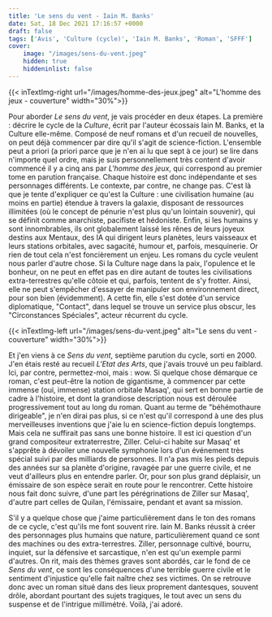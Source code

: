 ```yaml
---
title: 'Le sens du vent - Iain M. Banks'
date: Sat, 18 Dec 2021 17:16:57 +0000
draft: false
tags: ['Avis', 'Culture (cycle)', 'Iain M. Banks', 'Roman', 'SFFF']
cover: 
    image: "/images/sens-du-vent.jpeg"
    hidden: true
    hiddeninlist: false
---
```


{{< inTextImg-right url="/images/homme-des-jeux.jpeg" alt="L'homme des jeux - couverture" width="30%">}}

Pour aborder _Le sens du vent_, je vais procéder en deux étapes. La première : décrire le cycle de la _Culture_, écrit par l'auteur écossais Iain M. Banks, et la Culture elle-même. Composé de neuf romans et d'un recueil de nouvelles, on peut déjà commencer par dire qu'il s'agit de science-fiction. L'ensemble peut a priori (a priori parce que je n'en ai lu que sept à ce jour) se lire dans n'importe quel ordre, mais je suis personnellement très content d'avoir commencé il y a cinq ans par _L'homme des jeux_, qui correspond au premier tome en parution française. Chaque histoire est donc indépendante et ses personnages différents. Le contexte, par contre, ne change pas. C'est là que je tente d'expliquer ce qu'est la Culture : une civilisation humaine (au moins en partie) étendue à travers la galaxie, disposant de ressources illimitées (où le concept de pénurie n'est plus qu'un lointain souvenir), qui se définit comme anarchiste, pacifiste et hédoniste. Enfin, si les humains y sont innombrables, ils ont globalement laissé les rênes de leurs joyeux destins aux Mentaux, des IA qui dirigent leurs planètes, leurs vaisseaux et leurs stations orbitales, avec sagacité, humour et, parfois, mesquinerie. Or rien de tout cela n'est foncièrement un enjeu. Les romans du cycle veulent nous parler d'autre chose. Si la Culture nage dans la paix, l'opulence et le bonheur, on ne peut en effet pas en dire autant de toutes les civilisations extra-terrestres qu'elle côtoie et qui, parfois, tentent de s'y frotter. Ainsi, elle ne peut s'empêcher d'essayer de manipuler son environnement direct, pour son bien (évidemment). A cette fin, elle s'est dotée d'un service diplomatique, "Contact", dans lequel se trouve un service plus obscur, les "Circonstances Spéciales", acteur récurrent du cycle.

{{< inTextImg-left url="/images/sens-du-vent.jpeg" alt="Le sens du vent - couverture" width="30%">}}

Et j'en viens à ce _Sens du vent_, septième parution du cycle, sorti en 2000. J'en étais resté au recueil _L'Etat des Arts_, que j'avais trouvé un peu faiblard. Ici, par contre, permettez-moi, mais : wow. Si quelque chose démarque ce roman, c'est peut-être la notion de gigantisme, à commencer par cette immense (oui, immense) station orbitale Masaq', qui sert en bonne partie de cadre à l'histoire, et dont la grandiose description nous est déroulée progressivement tout au long du roman. Quant au terme de "béhémothaure dirigeable", je n'en dirai pas plus, si ce n'est qu'il correspond à une des plus merveilleuses inventions que j'aie lu en science-fiction depuis longtemps. Mais cela ne suffirait pas sans une bonne histoire. Il est ici question d'un grand compositeur extraterrestre, Ziller. Celui-ci habite sur Masaq' et s'apprête à dévoiler une nouvelle symphonie lors d'un événement très spécial suivi par des milliards de personnes. Il n'a pas mis les pieds depuis des années sur sa planète d'origine, ravagée par une guerre civile, et ne veut d'ailleurs plus en entendre parler. Or, pour son plus grand déplaisir, un émissaire de son espèce serait en route pour le rencontrer. Cette histoire nous fait donc suivre, d'une part les pérégrinations de Ziller sur Masaq', d'autre part celles de Quilan, l'émissaire, pendant et avant sa mission.

S'il y a quelque chose que j'aime particulièrement dans le ton des romans de ce cycle, c'est qu'ils me font souvent rire. Iain M. Banks réussit à créer des personnages plus humains que nature, particulièrement quand ce sont des machines ou des extra-terrestres. Ziller, personnage cultivé, bourru, inquiet, sur la défensive et sarcastique, n'en est qu'un exemple parmi d'autres. On rit, mais des thèmes graves sont abordés, car le fond de ce _Sens du vent_, ce sont les conséquences d'une terrible guerre civile et le sentiment d'injustice qu'elle fait naître chez ses victimes. On se retrouve donc avec un roman situé dans des lieux proprement dantesques, souvent drôle, abordant pourtant des sujets tragiques, le tout avec un sens du suspense et de l'intrigue millimétré. Voilà, j'ai adoré.